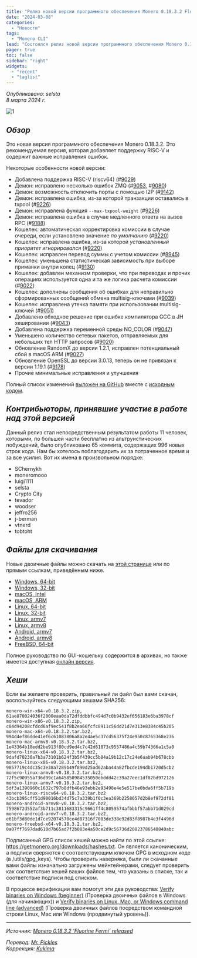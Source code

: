 ```yaml
---
title: "Релиз новой версии программного обеспечения Monero 0.18.3.2 Fluorine Fermi"
date: "2024-03-08"
categories:
  - "Новости"
tags:
  - "Monero CLI"
lead: "Состоялся релиз новой версии программного обеспечения Monero 0.18.3.2 Fluorine Fermi"
pager: true
toc: false
sidebar: "right"
widgets:
  - "recent"
  - "taglist"
---
```


_Опубликовано: selsta_  
_8 марта 2024 г._

![1](/img/post/2022-07-19-monero-0.18.0.0-released/01.png)  

## _Обзор_

Это новая версия программного обеспечения Monero 0.18.3.2. Это рекомендуемая версия, которая добавляет поддержку RISC-V и содержит важные исправления ошибок.

Некоторые особенности новой версии:
- Добавлена поддержка RISC-V (riscv64) (#[9029](https://github.com/monero-project/monero/pull/9029))
- Демон: исправлено несколько ошибок ZMQ (#[9053](https://github.com/monero-project/monero/pull/9053), #[9080](https://github.com/monero-project/monero/pull/9080))
- Демон: возможность отключить порты с помощью I2P (#[9142](https://github.com/monero-project/monero/pull/9142))
- Демон: исправлена ошибка, из-за которой транзакции оставались в txpool (#[9226](https://github.com/monero-project/monero/pull/9226))
- Демон: исправлена функция `--max-txpool-weight` (#[9226](https://github.com/monero-project/monero/pull/9226))
- Демон: исправлена ошибка в случае медленного ответа на вызов RPC (#[9188](https://github.com/monero-project/monero/pull/9198))
- Кошелек: автоматическая корректировка комиссии в случае очереди, если установлено значение _по умолчанию_ (#[9220](https://github.com/monero-project/monero/pull/9220))
- Кошелек: исправлена ошибка, из-за которой _установленный приоритет игнорировался_ (#[9220](https://github.com/monero-project/monero/pull/9220))
- Кошелек: исправлен перевод суммы с учетом комиссии (#[8945](https://github.com/monero-project/monero/pull/8945))
- Кошелек: уменьшена статистическая зависимость при выборе приманки внутри колец (#[9130](https://github.com/monero-project/monero/pull/9130))
- Кошелек: добавлен механизм проверки, что при переводах и прочих операциях используется одна и та же логика расчета комиссии (#[9022](https://github.com/monero-project/monero/pull/9022))
- Кошелек: дополнены сообщения об ошибках для неправильно сформированных сообщений обмена multisig-ключами (#[9039](https://github.com/monero-project/monero/pull/9039))
- Кошелек: исправлена утечка памяти при использовании multisig-ключей (#[9051](https://github.com/monero-project/monero/pull/9051))
- Добавлено обходное решение при ошибке компилятора GCC в JH хешировании (#[9043](https://github.com/monero-project/monero/pull/9043))
- Добавлена поддержка переменной среды NO_COLOR (#[9047](https://github.com/monero-project/monero/pull/9047))
- Уменьшено количество сетевых пакетов, отправляемых для небольших тел HTTP запросов (#[9020](https://github.com/monero-project/monero/pull/9020))
- Обновление RandomX до версии 1.2.1, исправлен потенциальный сбой в macOS ARM (#[9027](https://github.com/monero-project/monero/pull/9027))
- Обновление OpenSSL до версии 3.0.13, теперь он не привязан к версии 1.19.1 (#[9178](https://github.com/monero-project/monero/pull/9178))
- Прочие минимальные исправления и улучшения

Полный список изменений [выложен на GitHub](https://github.com/monero-project/monero/compare/v0.18.3.1...v0.18.3.2) вместе с [исходным кодом](https://github.com/monero-project/monero/tree/v0.18.3.2).

## _Контрибьюторы, принявшие участие в работе над этой версией_

Данный релиз стал непосредственным результатом работы 11 человек, которыми, по большей части бесплатно из альтруистических побуждений, было опубликовано 65 коммита, содержащих 996 новых строк кода. Нам бы хотелось поблагодарить их за потраченное время и за все усилия. Вот их имена в произвольном порядке:

- SChernykh
- moneromooo
- luigi1111
- selsta
- Crypto City
- tevador
- woodser
- jeffro256
- j-berman
- vtnerd
- tobtoht

## _Файлы для скачивания_

Новые двоичные файлы можно скачать на [этой странице](https://www.getmonero.org/downloads/) или по прямым ссылкам, приведённым ниже.

- [Windows, 64-bit](https://downloads.getmonero.org/cli/monero-win-x64-v0.18.3.2.zip)
- [Windows, 32-bit](https://downloads.getmonero.org/cli/monero-win-x86-v0.18.3.2.zip)
- [macOS, Intel](https://downloads.getmonero.org/cli/monero-mac-x64-v0.18.3.2.tar.bz2)
- [macOS, ARM](https://downloads.getmonero.org/cli/monero-mac-armv8-v0.18.3.2.tar.bz2)
- [Linux, 64-bit](https://downloads.getmonero.org/cli/monero-linux-x64-v0.18.3.2.tar.bz2)
- [Linux, 32-bit](https://downloads.getmonero.org/cli/monero-linux-x86-v0.18.3.2.tar.bz2)
- [Linux, armv7](https://downloads.getmonero.org/cli/monero-linux-armv7-v0.18.3.2.tar.bz2)
- [Linux, armv8](https://downloads.getmonero.org/cli/monero-linux-armv8-v0.18.3.2.tar.bz2)
- [Android, armv7](https://downloads.getmonero.org/cli/monero-android-armv7-v0.18.3.2.tar.bz2)
- [Android, armv8](https://downloads.getmonero.org/cli/monero-android-armv8-v0.18.3.2.tar.bz2)
- [FreeBSD, 64-bit](https://downloads.getmonero.org/cli/monero-freebsd-x64-v0.18.3.2.tar.bz2)

Полное руководство по GUI-кошельку содержится в архивах, но также имеется доступная [онлайн версия](https://github.com/monero-ecosystem/monero-GUI-guide/blob/master/monero-GUI-guide.md).

## _Хеши_

Если вы желаете проверить, правильный ли файл был вами скачан, воспользуйтесь следующими хешами SHA256:

```
monero-win-x64-v0.18.3.2.zip, 61ae870024036f2000eaa0da72dfddbbfc494d7c0b9432ef656183e6ba3978cf
monero-win-x86-v0.18.3.2.zip, c84d94208cfdcd6af9ec541f8b2ea66fcfc8911c56dd21d7e313e8384c45b205
monero-mac-x64-v0.18.3.2.tar.bz2, 994d4ef86dde41ef6c61083806a8a2e4ae5c37cd56375f24e950c8765368e236
monero-mac-armv8-v0.18.3.2.tar.bz2, 1e43364b18edd2be913f80cd9ed4c7c42d61873c9557486a4c59b74366a1c5a0
monero-linux-x64-v0.18.3.2.tar.bz2, 9dafd70230a7b3a73101b624f3b5f439cc5b84a19b12c17c24e6aab94b678cbb
monero-linux-x86-v0.18.3.2.tar.bz2, 9857719c4dc35c3e38a7289b49f890d25ad62aba44a82fbcde194db1720d5cb2
monero-linux-armv8-v0.18.3.2.tar.bz2, 72f5c90955a736d99c1a645850984535050ebddd42c39a27eec1df82bd972126
monero-linux-armv7-v0.18.3.2.tar.bz2, 5df3a1390960c1632c797b8dfb46e93ebb2e93498e4e5e517be0bda6ff5b719b
monero-linux-riscv64-v0.18.3.2.tar.bz2 43bcb395cff51d90016bd34d75c7a339b1f0c3ea369b2258057d2b8ef972df81
monero-android-armv8-v0.18.3.2.tar.bz2, 7598672d552af3b711c3811683315c9661ff4c8059574afbbbf57abb71d029cd
monero-android-armv7-v0.18.3.2.tar.bz2, e61bf3d80de1d7ce92074570ce4d87316f7083de338e92d83f8987b4e3f4496d
monero-freebsd-x64-v0.18.3.2.tar.bz2, 0a07ff7697dad610d7b65ad7f2b083e4a50ce2d9c56736d20823786540840abc
```

Подписанный GPG список хешей можно найти по этой ссылке: https://getmonero.org/downloads/hashes.txt. Он является каноническим, а подписи сверяются с соответствующим ключом GPG в исходном коде (в /utils/gpg_keys). Чтобы проверить наверняка, были ли скачанные вами файлы изначально загружены мейнтейнерами, следует проверить как соответствие хешей ваших файлов тем, что указаны в списке, так и соответствие подписи под списком.

В процессе верификации вам помогут эти два руководства: [Verify binaries on Windows (beginner)](https://www.getmonero.org/resources/user-guides/verification-windows-beginner.html) (Проверка двоичных файлов в Windows (для начинающих)) и [Verify binaries on Linux, Mac, or Windows command line (advanced)](https://www.getmonero.org/resources/user-guides/verification-allos-advanced.html) (Проверка двоичных файлов посредством командной строки Linux, Mac или Windows (продвинутый уровень)).

---

_Источник: [Monero 0.18.3.2 'Fluorine Fermi' released](https://www.getmonero.org/2024/03/09/monero-0.18.3.2-released.html)_

_Перевод: [Mr. Pickles](https://t.me/v1docq47)_  
_Коррекция: [Kukima](https://t.me/Kukima)_
